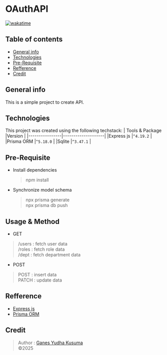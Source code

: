 # OAuthAPI
[![wakatime](https://wakatime.com/badge/user/0a923d76-6b27-459d-9760-5d1bd59e376e/project/167e9886-e1c8-4fcf-ac07-2ed6caaa3db2.svg)](https://wakatime.com/@Zeglock_23/projects/hftfdvtlqi?start=2024-08-25&end=2024-08-31)

## Table of contents
* [General info](#general-info)
* [Technologies](#technologies)
* [Pre-Requisite](#pre-requisite)
* [Refference](#refference)
* [Credit](#credit)

## General info
This is a simple project to create API.

## Technologies
This project was created using the following techstack:
|    Tools & Package     |Version    |
|----------------|--------------------|
|Express js  	 |`^4.19.2`  |
|Prisma ORM      |`^5.18.0`  |
|Sqlite          |`^3.47.1`  |


## Pre-Requisite
-	Install dependencies
	> npm install
- Synchronize model schema
	> npx prisma generate \
	> npx prisma db push


## Usage & Method

- GET
> /users : fetch user data \
> /roles : fetch role data \
> /dept : fetch department data

- POST
> POST : insert data \
> PATCH : update data

## Refference
- [Express js](https://expressjs.com/en/starter/installing.html)
- [Prisma ORM](https://www.prisma.io/docs/getting-started)

## Credit

> Author : [Ganes Yudha Kusuma](https://github.com/Ganesyk12) \
> ©2025
